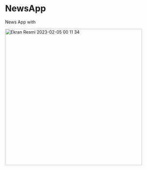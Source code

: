 # NewsApp
 News App with 
 
 
<img width="448" alt="Ekran Resmi 2023-02-05 00 11 34" src="https://user-images.githubusercontent.com/71966913/216789757-60a487f0-b126-46d6-b866-98de635b4f00.png">
